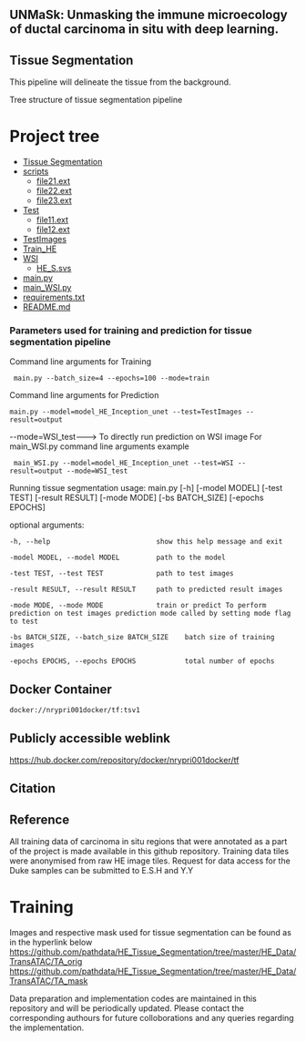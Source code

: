 ## UNMaSk: Unmasking the immune microecology of ductal carcinoma in situ with deep learning.

## Tissue Segmentation

This pipeline will delineate the tissue from the background. 

Tree structure of tissue segmentation pipeline 

# Project tree

 * [Tissue Segmentation](./HE_tissue_seg)
 * [scripts](./scripts)
   * [file21.ext](./dir2/file21.ext)
   * [file22.ext](./dir2/file22.ext)
   * [file23.ext](./dir2/file23.ext)
 * [Test](./Test)
   * [file11.ext](./dir1/file11.ext)
   * [file12.ext](./dir1/file12.ext)
 * [TestImages](./TestImages)
 * [Train_HE](./Train_HE)
 * [WSI](./WSI)
    * [HE_S.svs](./WSI/HE_S.svs)
 * [main.py](./main.py)
 * [main_WSI.py](./main_WSI.py)
 * [requirements.txt](./requirement.txt)
 * [README.md](./README.md)
 
 
### Parameters used for training and prediction for tissue segmentation pipeline

Command line arguments for Training

``` main.py --batch_size=4 --epochs=100 --mode=train```

Command line arguments for Prediction

` main.py --model=model_HE_Inception_unet --test=TestImages --result=output `

--mode=WSI_test---> To directly run prediction on WSI image
For main_WSI.py
command line arguments example


` main_WSI.py --model=model_HE_Inception_unet --test=WSI --result=output --mode=WSI_test`

Running tissue segmentation
usage: main.py [-h] [-model MODEL] [-test TEST] [-result RESULT] [-mode MODE]
               [-bs BATCH_SIZE] [-epochs EPOCHS]

optional arguments:

  `-h, --help                          show this help message and exit`
  
  `-model MODEL, --model MODEL         path to the model`
                        
  `-test TEST, --test TEST             path to test images`
                        
  `-result RESULT, --result RESULT     path to predicted result images`
                        
  `-mode MODE, --mode MODE             train or predict To perform prediction on test images prediction mode called by setting mode flag to test`
                        
  `-bs BATCH_SIZE, --batch_size BATCH_SIZE    batch size of training images`
                        
  `-epochs EPOCHS, --epochs EPOCHS            total number of epochs`


## Docker Container

```docker://nrypri001docker/tf:tsv1 ```

## Publicly accessible weblink

https://hub.docker.com/repository/docker/nrypri001docker/tf

## Citation

## Reference

All training data of carcinoma in situ regions that were annotated as a part of the project is made available in this github repository.
Training data tiles were anonymised from raw HE image tiles. Request for data access for the Duke samples can be submitted to E.S.H and Y.Y

# Training
Images and respective mask used for tissue segmentation can be found as in the hyperlink below
https://github.com/pathdata/HE_Tissue_Segmentation/tree/master/HE_Data/TransATAC/TA_orig
https://github.com/pathdata/HE_Tissue_Segmentation/tree/master/HE_Data/TransATAC/TA_mask

Data preparation and implementation codes are maintained in this repository and will be periodically updated. Please contact the corresponding authours for future colloborations and any queries regarding the implementation.

